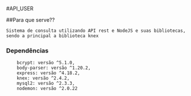 #API_USER

##Para que serve??
```
Sistema de consulta utilizando API rest e NodeJS e suas bibliotecas, sendo a principal a biblioteca knex
```
### Dependências

```
    bcrypt: versão ^5.1.0,
    body-parser: versão ^1.20.2,
    express: versão ^4.18.2,
    knex: versão ^2.4.2,
    mysql2: versão ^2.3.3,
    nodemon: versão ^2.0.22
```
